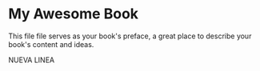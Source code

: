 # My Awesome Book

This file file serves as your book's preface, a great place to describe your book's content and ideas.



NUEVA LINEA

